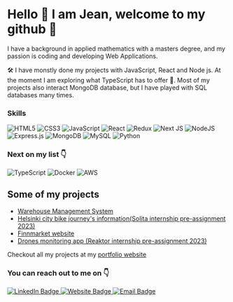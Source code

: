 # Hello :wave: I am Jean,  welcome to my github :hugs:

I have a background in applied mathematics with a masters degree, and my passion is coding and developing Web Applications.

:hammer_and_wrench: I have monstly done my projects with JavaScript, React and Node js. At the moment I am exploring what TypeScript has to offer :slightly_smiling_face:. Most of my projects also interact MongoDB database, but I have played with SQL databases many times.
### Skills

![HTML5](https://img.shields.io/badge/html5-%23E34F26.svg?style=for-the-badge&logo=html5&logoColor=white)
![CSS3](https://img.shields.io/badge/css3-%231572B6.svg?style=for-the-badge&logo=css3&logoColor=white)
![JavaScript](https://img.shields.io/badge/javascript-%23323330.svg?style=for-the-badge&logo=javascript&logoColor=%23F7DF1E)
![React](https://img.shields.io/badge/react-%2320232a.svg?style=for-the-badge&logo=react&logoColor=%2361DAFB)
![Redux](https://img.shields.io/badge/redux-%23593d88.svg?style=for-the-badge&logo=redux&logoColor=white)
![Next JS](https://img.shields.io/badge/Next-black?style=for-the-badge&logo=next.js&logoColor=white)
	![NodeJS](https://img.shields.io/badge/node.js-6DA55F?style=for-the-badge&logo=node.js&logoColor=white)
 ![Express.js](https://img.shields.io/badge/express.js-%23404d59.svg?style=for-the-badge&logo=express&logoColor=%2361DAFB)
 ![MongoDB](https://img.shields.io/badge/MongoDB-%234ea94b.svg?style=for-the-badge&logo=mongodb&logoColor=white)
 ![MySQL](https://img.shields.io/badge/mysql-%2300f.svg?style=for-the-badge&logo=mysql&logoColor=white)
 ![Python](https://img.shields.io/badge/python-3670A0?style=for-the-badge&logo=python&logoColor=ffdd54)

### Next on my list :point_down:

![TypeScript](https://img.shields.io/badge/typescript-%23007ACC.svg?style=for-the-badge&logo=typescript&logoColor=white)
![Docker](https://img.shields.io/badge/docker-%230db7ed.svg?style=for-the-badge&logo=docker&logoColor=white)
![AWS](https://img.shields.io/badge/AWS-%23FF9900.svg?style=for-the-badge&logo=amazon-aws&logoColor=white)




## Some of my projects
- [Warehouse Management System ](https://wms-app-coral.vercel.app/)
- [Helsinki city bike journey's information(Solita internship pre-assignment 2023) ](https://helsinki-city-bikes.netlify.app/)
- [Finnmarket website](https://finnmarket.fi)
- [Drones monitoring app (Reaktor internship pre-assignment 2023)](https://reaktor-birdnest-frontend.onrender.com/)

Checkout all my projects at my [portfolio website](https://quiet-mochi-1a6334.netlify.app/)

### You can reach out to me on :point_down:

 <a href="https://www.linkedin.com/in/jean-de-dieu-niyigaba-235587168/">
    <img src="https://img.shields.io/badge/LinkedIn-0A66C2?style=for-the-badge&logo=linkedin&logoColor=white" alt="LinkedIn Badge"/>
 </a>

 <a href="https://quiet-mochi-1a6334.netlify.app/">
    <img src="https://img.shields.io/badge/Website-03F4A9?style=for-the-badge&logo=react&logoColor=white" alt="Website Badge"/>
 </a>
 
  </a>
    <a href="mailto: jeandedieu.niyigaba@gmail.com">
    <img src="https://img.shields.io/badge/Email-0DABFC?style=for-the-badge&logo=mail.ru&logoColor=white" alt="Email Badge"/>
  </a>


